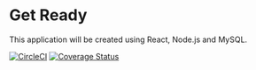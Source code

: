 # Get Ready
This
application will be created using React, Node.js and MySQL.

[![CircleCI](https://dl.circleci.com/status-badge/img/gh/The-Exception-Handlers/GetReady/tree/main.svg?style=svg)](https://dl.circleci.com/status-badge/redirect/gh/The-Exception-Handlers/GetReady/tree/main)
[![Coverage Status](https://coveralls.io/repos/github/The-Exception-Handlers/GetReady/badge.svg)](https://coveralls.io/github/The-Exception-Handlers/GetReady)
